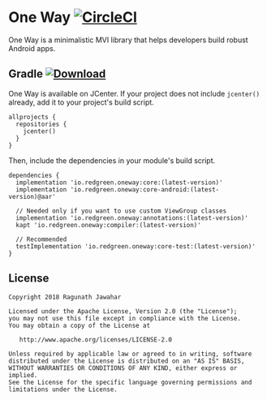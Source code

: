 One Way [![CircleCI](https://circleci.com/bb/ragunathjawahar/one-way/tree/master.svg?style=svg)](https://circleci.com/bb/ragunathjawahar/one-way/tree/master)
===================
One Way is a minimalistic MVI library that helps developers build robust Android apps.

Gradle [![Download](https://api.bintray.com/packages/ragunathjawahar/red-green-io/oneway/images/download.svg)](https://bintray.com/ragunathjawahar/red-green-io/oneway/_latestVersion)
---------------------
One Way is available on JCenter. If your project does not include `jcenter()` already, add it to your project's build script.

    allprojects {
      repositories {
        jcenter()
      }
    }

Then, include the dependencies in your module's build script.

    dependencies {
      implementation 'io.redgreen.oneway:core:(latest-version)'
      implementation 'io.redgreen.oneway:core-android:(latest-version)@aar'

      // Needed only if you want to use custom ViewGroup classes
      implementation 'io.redgreen.oneway:annotations:(latest-version)' 
      kapt 'io.redgreen.oneway:compiler:(latest-version)'

      // Recommended
      testImplementation 'io.redgreen.oneway:core-test:(latest-version)'
    }

License
---------------------

    Copyright 2018 Ragunath Jawahar

    Licensed under the Apache License, Version 2.0 (the "License");
    you may not use this file except in compliance with the License.
    You may obtain a copy of the License at

       http://www.apache.org/licenses/LICENSE-2.0

    Unless required by applicable law or agreed to in writing, software
    distributed under the License is distributed on an "AS IS" BASIS,
    WITHOUT WARRANTIES OR CONDITIONS OF ANY KIND, either express or implied.
    See the License for the specific language governing permissions and
    limitations under the License.
